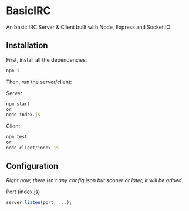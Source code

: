 # BasicIRC

An basic IRC Server & Client built with Node, Express and Socket.IO

## Installation

First, install all the dependencies: 
```js
npm i
```
Then, run the server/client:

Server
```js
npm start
or
node index.js
```

Client
```js
npm test
or
node client/index.js
```

## Configuration

*Right now, there isn't any config.json but sooner or later, it will be added.*

Port (index.js)
```js
server.listen(port, ...);
```
